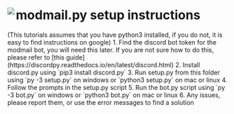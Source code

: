 <h1>
    <img align="left" src="https://img.icons8.com/fluent/56/000000/discord-new-logo.png"></img>modmail.py setup instructions
</h1>
(This tutorials assumes that you have python3 installed, if you do not, it is easy to find instructions on google)
1. Find the discord bot token for the modmail bot, you will need this later. If you are not sure how to do this, please refer to [this guide](https://discordpy.readthedocs.io/en/latest/discord.html)
2. Install discord.py using `pip3 install discord.py`
3. Run setup.py from this folder using `py -3 setup.py` on windows or `python3 setup.py` on mac or linux
4. Follow the prompts in the setup.py script
5. Run the bot.py script using `py -3 bot.py` on windows or `python3 bot.py` on mac or linux
6. Any issues, please report them, or use the error messages to find a solution